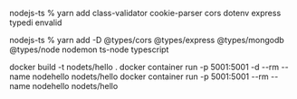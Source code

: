 nodejs-ts % yarn add class-validator cookie-parser cors dotenv express typedi envalid

nodejs-ts % yarn add -D @types/cors @types/express @types/mongodb @types/node nodemon ts-node typescript

docker build -t nodets/hello .
docker container run -p 5001:5001 -d --rm --name nodehello nodets/hello
docker container run -p 5001:5001 --rm --name nodehello nodets/hello
